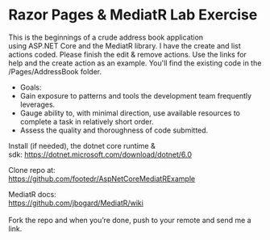 # Razor Pages & MediatR Lab Exercise

This is the beginnings of a crude address book application using ASP.NET Core and the MediatR library. I have the create and list actions coded. Please finish the edit & remove actions. Use the links for help and the create action as an example. You'll find the existing code in the /Pages/AddressBook folder.

- Goals:
 - Gain exposure to patterns and tools the development team frequently leverages.
 - Gauge ability to, with minimal direction, use available resources to complete a task in relatively short order.
 - Assess the quality and thoroughness of code submitted.
		 

Install (if needed), the dotnet core runtime & sdk: https://dotnet.microsoft.com/download/dotnet/6.0

Clone repo at:<br />
https://github.com/footedr/AspNetCoreMediatRExample

MediatR docs:<br />
https://github.com/jbogard/MediatR/wiki
<br /><br />
Fork the repo and when you’re done, push to your remote and send me a link.
